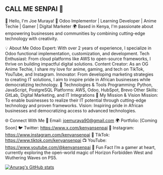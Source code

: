 ## CALL ME SENPAI 👋
👋 Hello, I'm Joe Muraya!
🚀 Odoo Implementor | Learning Developer | Anime Techie | Gamer | Digital Marketer
🌍 Based in Kenya, I'm passionate about empowering businesses and communities by combining cutting-edge technology with creativity.

💡 About Me
Odoo Expert: With over 2 years  of experience, I specialize in Odoo functional implementation, customization, and development.
Tech Enthusiast: From cloud platforms like AWS to open-source frameworks, I thrive on building impactful digital solutions.
Content Creator: As an OG Anime Techie, I share my love for anime, gaming, and tech on TikTok, YouTube, and Instagram.
Innovator: From developing marketing strategies to creating IT solutions, I aim to inspire pride in African businesses while democratizing technology.
🔧 Technologies & Tools
Programming: Python, JavaScript, PostgreSQL
Platforms: AWS, Odoo, HubSpot, Brevo
Other Skills: GitLab, Digital Marketing, and IT Integrations
🌟 My Mission & Vision
Mission: To enable businesses to realize their IT potential through cutting-edge technology and proven frameworks.
Vision: Inspiring pride in African businesses and democratizing access to advanced technologies.

🌐 Connect With Me
📧 Email: joemuraya90@gmail.com
🌍 Portfolio: [Coming Soon]
🐦 Twitter: https://www.x.com/kenyansenpai
📸 Instagram: https://www.instagram.com/kenyansenpai
🎥 TikTok: https://www.tiktok.com/kenyansenpai
📺 YouTube: https://www.youtube.com/@kenyansenpai
👾 Fun Fact
I’m a gamer at heart, currently exploring the open-world magic of Horizon Forbidden West and Wuthering Waves on PS5.


[![Anurag's GitHub stats](https://github-readme-stats.vercel.app/api?username=murayajoe)](https://github.com/anuraghazra/github-readme-stats)

<!--
**murayajoe/murayajoe** is a ✨ _special_ ✨ repository because its `README.md` (this file) appears on your GitHub profile.

Here are some ideas to get you started:

- 🔭 I’m currently working on ...
- 🌱 I’m currently learning ...
- 👯 I’m looking to collaborate on ...
- 🤔 I’m looking for help with ...
- 💬 Ask me about ...
- 📫 How to reach me: ...
- 😄 Pronouns: ...
- ⚡ Fun fact: ...
-->
